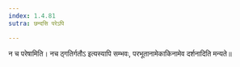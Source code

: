 ```yaml
---
index: 1.4.81
sutra: छन्दसि परेऽपि

---
```

 न च परेषामिति। नच ठ्गतिर्गतौऽ इत्यस्यापि सम्भवः, परभूतानामेकाकिनामेव दर्शनादिति मन्यते॥